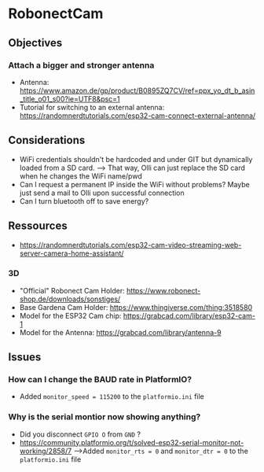 # RobonectCam

## Objectives
### Attach a bigger and stronger antenna
- Antenna: https://www.amazon.de/gp/product/B0895ZQ7CV/ref=ppx_yo_dt_b_asin_title_o01_s00?ie=UTF8&psc=1
- Tutorial for switching to an external antenna: https://randomnerdtutorials.com/esp32-cam-connect-external-antenna/


## Considerations
- WiFi credentials shouldn't be hardcoded and under GIT but dynamically loaded from a SD card.
  --> That way, Olli can just replace the SD card when he changes the WiFi name/pwd
- Can I request a permanent IP inside the WiFi without problems? Maybe just send a mail to Olli upon successful connection
- Can I turn bluetooth off to save energy?

## Ressources
- https://randomnerdtutorials.com/esp32-cam-video-streaming-web-server-camera-home-assistant/

### 3D
- "Official" Robonect Cam Holder: https://www.robonect-shop.de/downloads/sonstiges/
- Base Gardena Cam Holder: https://www.thingiverse.com/thing:3518580
- Model for the ESP32 Cam chip: https://grabcad.com/library/esp32-cam-1
- Model for the Antenna: https://grabcad.com/library/antenna-9

## Issues
### How can I change the BAUD rate in PlatformIO?
- Added `monitor_speed = 115200` to the `platformio.ini` file

### Why is the serial montior now showing anything?
- Did you disconnect `GPIO O` from `GND` ?
- https://community.platformio.org/t/solved-esp32-serial-monitor-not-working/2858/7
  -->Added `monitor_rts = 0` and `monitor_dtr = 0` to the `platformio.ini` file
